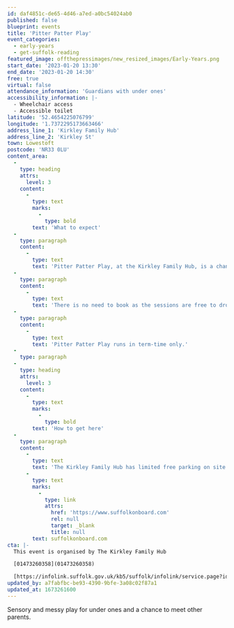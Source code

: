 ```yaml
---
id: daf4851c-de65-4d46-a7ed-a0bc54024ab0
published: false
blueprint: events
title: 'Pitter Patter Play'
event_categories:
  - early-years
  - get-suffolk-reading
featured_image: offthepressimages/new_resized_images/Early-Years.png
start_date: '2023-01-20 13:30'
end_date: '2023-01-20 14:30'
free: true
virtual: false
attendance_information: 'Guardians with under ones'
accessibility_information: |-
  - Wheelchair access
  - Accessible toilet
latitude: '52.4654225076799'
longitude: '1.7372295173663466'
address_line_1: 'Kirkley Family Hub'
address_line_2: 'Kirkley St'
town: Lowestoft
postcode: 'NR33 0LU'
content_area:
  -
    type: heading
    attrs:
      level: 3
    content:
      -
        type: text
        marks:
          -
            type: bold
        text: 'What to expect'
  -
    type: paragraph
    content:
      -
        type: text
        text: 'Pitter Patter Play, at the Kirkley Family Hub, is a chance for you and your little one to enjoy sensory fun and messy play with Healthy Child Practitioner, Lucy, and Katie, as well as to meet other parents and guardians for support. There is also a reading corner with books and activities to promote reading at an early age with your little one.'
  -
    type: paragraph
    content:
      -
        type: text
        text: 'There is no need to book as the sessions are free to drop in, however, due to space it will be on a one in, one out basis.'
  -
    type: paragraph
    content:
      -
        type: text
        text: 'Pitter Patter Play runs in term-time only.'
  -
    type: paragraph
  -
    type: heading
    attrs:
      level: 3
    content:
      -
        type: text
        marks:
          -
            type: bold
        text: 'How to get here'
  -
    type: paragraph
    content:
      -
        type: text
        text: 'The Kirkley Family Hub has limited free parking on site. Enstone Road is the nearest bus stop, located on Carlton Road 0.09 km away. Bus timetables can be accessed via '
      -
        type: text
        marks:
          -
            type: link
            attrs:
              href: 'https://www.suffolkonboard.com'
              rel: null
              target: _blank
              title: null
        text: suffolkonboard.com
cta: |-
  This event is organised by The Kirkley Family Hub

  [01473260358](01473260358)

  [https://infolink.suffolk.gov.uk/kb5/suffolk/infolink/service.page?id=j3FbQ-738P0](https://infolink.suffolk.gov.uk/kb5/suffolk/infolink/service.page?id=j3FbQ-738P0)
updated_by: a7fabfbc-be93-4390-9bfe-3a08c02f87a1
updated_at: 1673261600
---
```

Sensory and messy play for under ones and a chance to meet other parents.